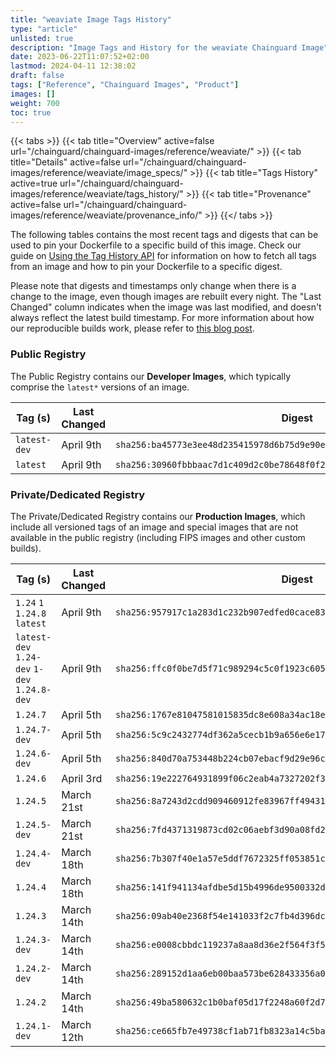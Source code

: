 ```yaml
---
title: "weaviate Image Tags History"
type: "article"
unlisted: true
description: "Image Tags and History for the weaviate Chainguard Image"
date: 2023-06-22T11:07:52+02:00
lastmod: 2024-04-11 12:38:02
draft: false
tags: ["Reference", "Chainguard Images", "Product"]
images: []
weight: 700
toc: true
---
```


{{< tabs >}}
{{< tab title="Overview" active=false url="/chainguard/chainguard-images/reference/weaviate/" >}}
{{< tab title="Details" active=false url="/chainguard/chainguard-images/reference/weaviate/image_specs/" >}}
{{< tab title="Tags History" active=true url="/chainguard/chainguard-images/reference/weaviate/tags_history/" >}}
{{< tab title="Provenance" active=false url="/chainguard/chainguard-images/reference/weaviate/provenance_info/" >}}
{{</ tabs >}}

The following tables contains the most recent tags and digests that can be used to pin your Dockerfile to a specific build of this image. Check our guide on [Using the Tag History API](/chainguard/chainguard-images/using-the-tag-history-api/) for information on how to fetch all tags from an image and how to pin your Dockerfile to a specific digest.

Please note that digests and timestamps only change when there is a change to the image, even though images are rebuilt every night. The "Last Changed" column indicates when the image was last modified, and doesn't always reflect the latest build timestamp. For more information about how our reproducible builds work, please refer to [this blog post](https://www.chainguard.dev/unchained/reproducing-chainguards-reproducible-image-builds).

### Public Registry
The Public Registry contains our **Developer Images**, which typically comprise the `latest*` versions of an image.

| Tag (s)       | Last Changed | Digest                                                                    |
|---------------|--------------|---------------------------------------------------------------------------|
|  `latest-dev` | April 9th    | `sha256:ba45773e3ee48d235415978d6b75d9e90ef1e30cfe57b83bf56c4395e2255f3d` |
|  `latest`     | April 9th    | `sha256:30960fbbbaac7d1c409d2c0be78648f0f2b4325e3e4f1a91852b9f505d2f8b45` |


### Private/Dedicated Registry
The Private/Dedicated Registry contains our **Production Images**, which include all versioned tags of an image and special images that are not available in the public registry (including FIPS images and other custom builds).

| Tag (s)                                       | Last Changed | Digest                                                                    |
|-----------------------------------------------|--------------|---------------------------------------------------------------------------|
|  `1.24` `1` `1.24.8` `latest`                 | April 9th    | `sha256:957917c1a283d1c232b907edfed0cace83608f0eda05544fadfe08a70f968aeb` |
|  `latest-dev` `1.24-dev` `1-dev` `1.24.8-dev` | April 9th    | `sha256:ffc0f0be7d5f71c989294c5c0f1923c605ef84a66429efcff50c17a39bd1a8c2` |
|  `1.24.7`                                     | April 5th    | `sha256:1767e81047581015835dc8e608a34ac18eb79ce64133513804fc389e8f2e0c7e` |
|  `1.24.7-dev`                                 | April 5th    | `sha256:5c9c2432774df362a5cecb1b9a656e6e17e97cbe631d97590323d72ee45d90ad` |
|  `1.24.6-dev`                                 | April 5th    | `sha256:840d70a753448b224cb07ebacf9d29e96cc371070f9cbb7997d19a5fac8f7fa9` |
|  `1.24.6`                                     | April 3rd    | `sha256:19e222764931899f06c2eab4a7327202f32bf275a3dba9e99f698d2cb548453f` |
|  `1.24.5`                                     | March 21st   | `sha256:8a7243d2cdd909460912fe83967ff4943182241106246dfe8e2ba5d5bd29f9ad` |
|  `1.24.5-dev`                                 | March 21st   | `sha256:7fd4371319873cd02c06aebf3d90a08fd2dd181e1e4ef898f5b17e9740fbd440` |
|  `1.24.4-dev`                                 | March 18th   | `sha256:7b307f40e1a57e5ddf7672325ff053851c4efb3acc4c4ceb5eb71e425d87c84e` |
|  `1.24.4`                                     | March 18th   | `sha256:141f941134afdbe5d15b4996de9500332d5b8ed594ac5539b028b480cd43b9c3` |
|  `1.24.3`                                     | March 14th   | `sha256:09ab40e2368f54e141033f2c7fb4d396dc1274098b504c5c2ab702330fe3f27f` |
|  `1.24.3-dev`                                 | March 14th   | `sha256:e0008cbbdc119237a8aa8d36e2f564f3f54c50a87b346043c704f5a57287d874` |
|  `1.24.2-dev`                                 | March 14th   | `sha256:289152d1aa6eb00baa573be628433356a09e4881e540192ad852ade6db48127c` |
|  `1.24.2`                                     | March 14th   | `sha256:49ba580632c1b0baf05d17f2248a60f2d78435fbbb27341f16576eaa7ecef1f6` |
|  `1.24.1-dev`                                 | March 12th   | `sha256:ce665fb7e49738cf1ab71fb8323a14c5baaddd9240f4349a08b4379004a05014` |

